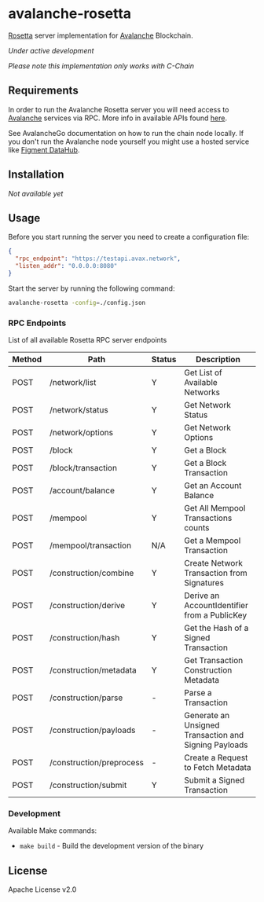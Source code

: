 # avalanche-rosetta

[Rosetta][1] server implementation for [Avalanche][2] Blockchain.

*Under active development*

*Please note this implementation only works with C-Chain*

## Requirements

In order to run the Avalanche Rosetta server you will need access to [Avalanche][3]
services via RPC. More info in available APIs found [here][4].

See AvalancheGo documentation on how to run the chain node locally. If you don't run
the Avalanche node yourself you might use a hosted service like [Figment DataHub][5].

## Installation

*Not available yet*

## Usage

Before you start running the server you need to create a configuration file:

```json
{
  "rpc_endpoint": "https://testapi.avax.network",
  "listen_addr": "0.0.0.0:8080"
}

```

Start the server by running the following command:

```bash
avalanche-rosetta -config=./config.json
```

### RPC Endpoints

List of all available Rosetta RPC server endpoints

| Method | Path                     | Status | Description
|--------|--------------------------|--------|------------------------------------
| POST   | /network/list            | Y      | Get List of Available Networks
| POST   | /network/status          | Y      | Get Network Status
| POST   | /network/options         | Y      | Get Network Options
| POST   | /block                   | Y      | Get a Block
| POST   | /block/transaction       | Y      | Get a Block Transaction
| POST   | /account/balance         | Y      | Get an Account Balance
| POST   | /mempool                 | Y      | Get All Mempool Transactions counts
| POST   | /mempool/transaction     | N/A    | Get a Mempool Transaction
| POST   | /construction/combine    | Y      | Create Network Transaction from Signatures
| POST   | /construction/derive     | Y      | Derive an AccountIdentifier from a PublicKey
| POST   | /construction/hash       | Y      | Get the Hash of a Signed Transaction
| POST   | /construction/metadata   | Y      | Get Transaction Construction Metadata
| POST   | /construction/parse      | -      | Parse a Transaction
| POST   | /construction/payloads   | -      | Generate an Unsigned Transaction and Signing Payloads
| POST   | /construction/preprocess | -      | Create a Request to Fetch Metadata
| POST   | /construction/submit     | Y      | Submit a Signed Transaction

### Development

Available Make commands:

- `make build` - Build the development version of the binary

## License

Apache License v2.0

[1]: https://www.rosetta-api.org/
[2]: https://www.avalabs.org/
[3]: https://github.com/ava-labs/avalanchego
[4]: https://docs.avax.network/v1.0/en/api/intro-apis/
[5]: https://figment.io/datahub/
